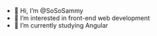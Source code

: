 - 👋 Hi, I’m @SoSoSammy
- 👀 I’m interested in front-end web development
- 🌱 I’m currently studying Angular

<!---
SoSoSammy/SoSoSammy is a ✨ special ✨ repository because its `README.md` (this file) appears on your GitHub profile.
You can click the Preview link to take a look at your changes.
--->
